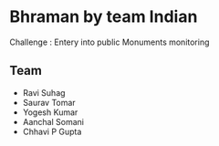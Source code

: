 # Bhraman by team Indian

Challenge : Entery into public Monuments monitoring

## Team 

- Ravi Suhag 
- Saurav Tomar
- Yogesh Kumar
- Aanchal Somani
- Chhavi P Gupta 
